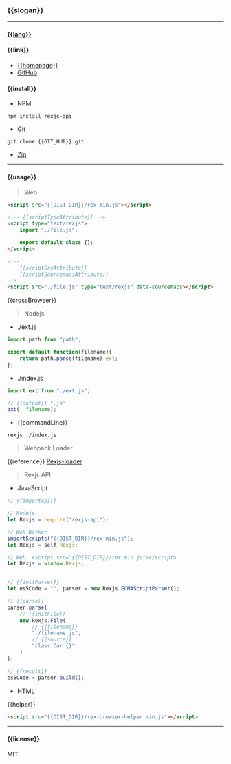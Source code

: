 ### {{slogan}}

------

#### [{{lang}}]({{GIT_HUB}}/{{langPath}})

#### {{link}}
* [{{homepage}}](http://www.rexjs.org)
* [GitHub]({{GIT_HUB}})

#### {{install}}
* NPM
```
npm install rexjs-api
```

* Git
```
git clone {{GIT_HUB}}.git
```

* [Zip]({{GIT_HUB}}/archive/master.zip)

-----

#### {{usage}}

> Web
```html
<script src="{{DIST_DIR}}/rex.min.js"></script>

<!-- {{scriptTypeAttribute}} -->
<script type="text/rexjs">
	import "./file.js";

	export default class {};
</script>

<!--
	{{scriptSrcAttribute}}
	{{scriptSourcemapsAttribute}}
-->
<script src="./file.js" type="text/rexjs" data-sourcemaps></script>
```
{{crossBrowser}}

> Nodejs

* ./ext.js
```js
import path from "path";

export default function(filename){
	return path.parse(filename).ext;
};
```

* ./index.js
```js
import ext from "./ext.js";

// {{output}} ".js"
ext(__filename);
```

* {{commandLine}}
```
rexjs ./index.js
```

> Webpack Loader

{{reference}} [Rexjs-loader]({{GIT_HUB}}-loader)

> Rexjs API

* JavaScript
```js
// {{importApi}}

// Nodejs
let Rexjs = require("rexjs-api");

// Web Worker
importScripts("{{DIST_DIR}}/rex.min.js");
let Rexjs = self.Rexjs;

// Web: <script src="{{DIST_DIR}}/rex.min.js"></script>
let Rexjs = window.Rexjs;


// {{initParser}}
let es5Code = "", parser = new Rexjs.ECMAScriptParser();

// {{parse}}
parser.parse(
	// {{initFile}}
	new Rexjs.File(
		// {{filename}}
		"./filename.js",
		// {{source}}
		"class Car {}"
	)
);

// {{result}}
es5Code = parser.build();
```

* HTML

{{helper}}
```html
<script src="{{DIST_DIR}}/rex-browser-helper.min.js"></script>
```

-----

#### {{license}}
MIT